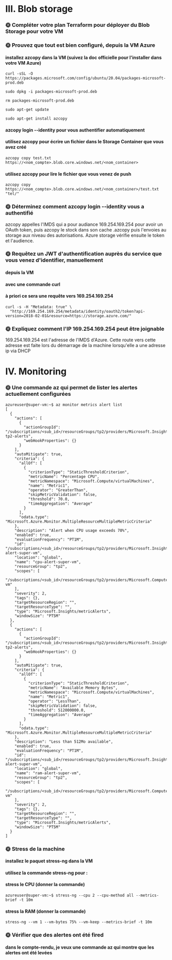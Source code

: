# III. Blob storage

### 🌞 Compléter votre plan Terraform pour déployer du Blob Storage pour votre VM

### 🌞 Prouvez que tout est bien configuré, depuis la VM Azure

#### installez azcopy dans la VM (suivez la doc officielle pour l'installer dans votre VM Azure)
```
curl -sSL -O https://packages.microsoft.com/config/ubuntu/20.04/packages-microsoft-prod.deb

sudo dpkg -i packages-microsoft-prod.deb

rm packages-microsoft-prod.deb

sudo apt-get update

sudo apt-get install azcopy
```

#### azcopy login --identity pour vous authentifier automatiquement
#### utilisez azcopy pour écrire un fichier dans le Storage Container que vous avez créé
```
azcopy copy test.txt https://<nom_compte>.blob.core.windows.net/<nom_container>
```
#### utilisez azcopy pour lire le fichier que vous venez de push
```
azcopy copy https://<nom_compte>.blob.core.windows.net/<nom_container>/test.txt "tel/"
```

### 🌞 Déterminez comment azcopy login --identity vous a authentifié

azcopy appelles l'IMDS qui a pour audiance 169.254.169.254 pour avoir un OAuth token, puis azcopy le stock dans son cache .azcopy puis l'envoies au storage aux niveau des autorisations.
Azure storage vérifie ensuite le token et l'audience.

### 🌞 Requêtez un JWT d'authentification auprès du service que vous venez d'identifier, manuellement

#### depuis la VM
#### avec une commande curl
#### à priori ce sera une requête vers 169.254.169.254
```
curl -s -H "Metadata: true" \
  "http://169.254.169.254/metadata/identity/oauth2/token?api-version=2018-02-01&resource=https://storage.azure.com/"
```
### 🌞 Expliquez comment l'IP 169.254.169.254 peut être joignable

169.254.169.254 est l'adresse de l'IMDS d'Azure.
Cette route vers cette adresse est faite lors du démarrage de la machine lorsqu'elle a une adresse ip via DHCP

# IV. Monitoring

### 🌞 Une commande az qui permet de lister les alertes actuellement configurées
```
azureuser@super-vm:~$ az monitor metrics alert list
[
  {
    "actions": [
      {
        "actionGroupId": "/subscriptions/<sub_id>/resourceGroups/tp2/providers/Microsoft.Insights/actionGroups/ag-tp2-alerts",
        "webHookProperties": {}
      }
    ],
    "autoMitigate": true,
    "criteria": {
      "allOf": [
        {
          "criterionType": "StaticThresholdCriterion",
          "metricName": "Percentage CPU",
          "metricNamespace": "Microsoft.Compute/virtualMachines",
          "name": "Metric1",
          "operator": "GreaterThan",
          "skipMetricValidation": false,
          "threshold": 70.0,
          "timeAggregation": "Average"
        }
      ],
      "odata.type": "Microsoft.Azure.Monitor.MultipleResourceMultipleMetricCriteria"
    },
    "description": "Alert when CPU usage exceeds 70%",
    "enabled": true,
    "evaluationFrequency": "PT1M",
    "id": "/subscriptions/<sub_id>/resourceGroups/tp2/providers/Microsoft.Insights/metricAlerts/cpu-alert-super-vm",
    "location": "global",
    "name": "cpu-alert-super-vm",
    "resourceGroup": "tp2",
    "scopes": [
      "/subscriptions/<sub_id>/resourceGroups/tp2/providers/Microsoft.Compute/virtualMachines/super-vm"
    ],
    "severity": 2,
    "tags": {},
    "targetResourceRegion": "",
    "targetResourceType": "",
    "type": "Microsoft.Insights/metricAlerts",
    "windowSize": "PT5M"
  },
  {
    "actions": [
      {
        "actionGroupId": "/subscriptions/<sub_id>/resourceGroups/tp2/providers/Microsoft.Insights/actionGroups/ag-tp2-alerts",
        "webHookProperties": {}
      }
    ],
    "autoMitigate": true,
    "criteria": {
      "allOf": [
        {
          "criterionType": "StaticThresholdCriterion",
          "metricName": "Available Memory Bytes",
          "metricNamespace": "Microsoft.Compute/virtualMachines",
          "name": "Metric1",
          "operator": "LessThan",
          "skipMetricValidation": false,
          "threshold": 512000000.0,
          "timeAggregation": "Average"
        }
      ],
      "odata.type": "Microsoft.Azure.Monitor.MultipleResourceMultipleMetricCriteria"
    },
    "description": "Less than 512Mo available",
    "enabled": true,
    "evaluationFrequency": "PT1M",
    "id": "/subscriptions/<sub_id>/resourceGroups/tp2/providers/Microsoft.Insights/metricAlerts/ram-alert-super-vm",
    "location": "global",
    "name": "ram-alert-super-vm",
    "resourceGroup": "tp2",
    "scopes": [
      "/subscriptions/<sub_id>/resourceGroups/tp2/providers/Microsoft.Compute/virtualMachines/super-vm"
    ],
    "severity": 2,
    "tags": {},
    "targetResourceRegion": "",
    "targetResourceType": "",
    "type": "Microsoft.Insights/metricAlerts",
    "windowSize": "PT5M"
  }
]
```
### 🌞 Stress de la machine

#### installez le paquet stress-ng dans la VM
#### utilisez la commande stress-ng pour :

#### stress le CPU (donner la commande)
```
azureuser@super-vm:~$ stress-ng --cpu 2 --cpu-method all --metrics-brief -t 10m
```
#### stress la RAM (donner la commande)
```
stress-ng --vm 1 --vm-bytes 75% --vm-keep --metrics-brief -t 10m
```

### 🌞 Vérifier que des alertes ont été fired

#### dans le compte-rendu, je veux une commande az qui montre que les alertes ont été levées

